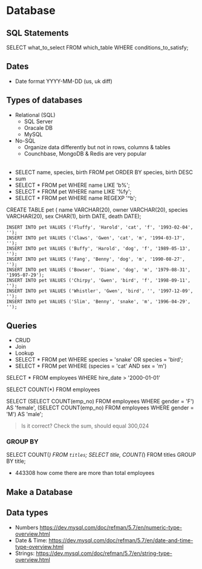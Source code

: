# Database


## SQL Statements
SELECT what_to_select
FROM which_table
WHERE conditions_to_satisfy;


## Dates
- Date format YYYY-MM-DD (us, uk diff)




## Types of databases
- Relational (SQL)
  - SQL Server
  - Oracale DB
  - MySQL
- No-SQL
  - Organize data differently but not in rows, columns & tables
  - Counchbase, MongoDB & Redis are very popular


######
- SELECT name, species, birth FROM pet ORDER BY species, birth DESC
- sum
- SELECT * FROM pet WHERE name LIKE 'b%';
- SELECT * FROM pet WHERE name LIKE '%fy';
- SELECT * FROM pet WHERE name REGEXP '^b';

CREATE TABLE pet (
    name VARCHAR(20),
    owner VARCHAR(20),
    species VARCHAR(20),
    sex CHAR(1),
    birth DATE,
    death DATE);

    INSERT INTO pet VALUES ('Fluffy', 'Harold', 'cat', 'f', '1993-02-04', '');
    INSERT INTO pet VALUES ('Claws', 'Gwen', 'cat', 'm', '1994-03-17', '');
    INSERT INTO pet VALUES ('Buffy', 'Harold', 'dog', 'f', '1989-05-13', '');
    INSERT INTO pet VALUES ('Fang', 'Benny', 'dog', 'm', '1990-08-27', '');
    INSERT INTO pet VALUES ('Bowser', 'Diane', 'dog', 'm', '1979-08-31', '1995-07-29');
    INSERT INTO pet VALUES ('Chirpy', 'Gwen', 'bird', 'f', '1998-09-11', '');
    INSERT INTO pet VALUES ('Whistler', 'Gwen', 'bird', '',	'1997-12-09', '');
    INSERT INTO pet VALUES ('Slim', 'Benny', 'snake', 'm', '1996-04-29', '');



## Queries
- CRUD
- Join
- Lookup
- SELECT * FROM pet WHERE species = 'snake' OR species = 'bird';
- SELECT * FROM pet WHERE (species = 'cat' AND sex = 'm')



SELECT * FROM employees WHERE hire_date > '2000-01-01'

SELECT COUNT(*) FROM employees

SELECT (SELECT COUNT(emp_no) FROM employees WHERE gender = 'F') AS 'female', (SELECT COUNT(emp_no) FROM employees WHERE gender = 'M') AS 'male';
> Is it correct? Check the sum, should equal 300,024

### GROUP BY
SELECT COUNT(*) FROM `titles`;
SELECT title, COUNT(*) FROM titles GROUP BY title;
- 443308 how come there are more than total employees


## Make a Database

## Data types
- Numbers https://dev.mysql.com/doc/refman/5.7/en/numeric-type-overview.html
- Date & Time: https://dev.mysql.com/doc/refman/5.7/en/date-and-time-type-overview.html
- Strings: https://dev.mysql.com/doc/refman/5.7/en/string-type-overview.html
